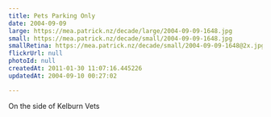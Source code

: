 ```yaml
---
title: Pets Parking Only
date: 2004-09-09
large: https://mea.patrick.nz/decade/large/2004-09-09-1648.jpg
small: https://mea.patrick.nz/decade/small/2004-09-09-1648.jpg
smallRetina: https://mea.patrick.nz/decade/small/2004-09-09-1648@2x.jpg
flickrUrl: null
photoId: null
createdAt: 2011-01-30 11:07:16.445226
updatedAt: 2004-09-10 00:27:02

---
```

On the side of Kelburn Vets
